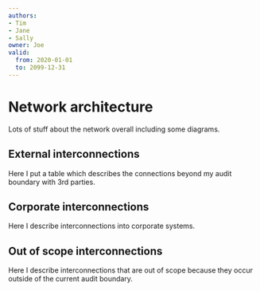```yaml
---
authors:
- Tim
- Jane
- Sally
owner: Joe
valid:
  from: 2020-01-01
  to: 2099-12-31
---
```

# Network architecture

Lots of stuff about the network overall including some diagrams.

## External interconnections

Here I put a table which describes the connections beyond my audit boundary with 3rd parties.

## Corporate interconnections

Here I describe interconnections into corporate systems.

## Out of scope interconnections

Here I describe interconnections that are out of scope because they occur outside of the current audit boundary.
